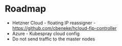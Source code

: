 # Roadmap

* Hetzner Cloud - floating IP reassigner - https://github.com/cbeneke/hcloud-fip-controller
* Azure - Kubespray cloud config
* Do not send traffic to the master nodes